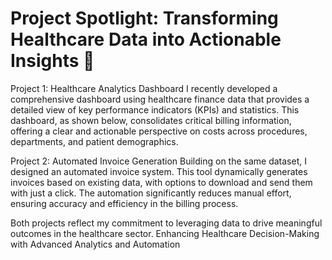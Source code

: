 # Project Spotlight: Transforming Healthcare Data into Actionable Insights 🚀

Project 1: Healthcare Analytics Dashboard
I recently developed a comprehensive dashboard using healthcare finance data that provides a detailed view of key performance indicators (KPIs) and statistics. This dashboard, as shown below, consolidates critical billing information, offering a clear and actionable perspective on costs across procedures, departments, and patient demographics.

Project 2: Automated Invoice Generation
Building on the same dataset, I designed an automated invoice system. This tool dynamically generates invoices based on existing data, with options to download and send them with just a click. The automation significantly reduces manual effort, ensuring accuracy and efficiency in the billing process.

Both projects reflect my commitment to leveraging data to drive meaningful outcomes in the healthcare sector.
Enhancing Healthcare Decision-Making with Advanced Analytics and Automation
